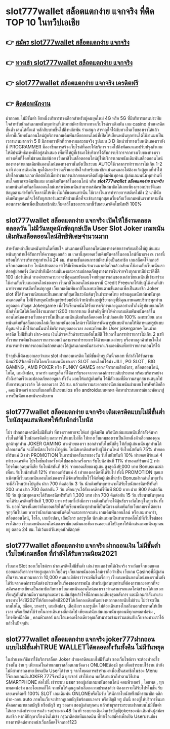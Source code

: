 # slot777wallet สล็อตแตกง่าย แจกจริง  ที่ติด TOP 10 ในทวีปเอเชีย

## 👉 [สมัคร slot777wallet สล็อตแตกง่าย แจกจริง](https://slot777wallet.com/)
## 👉 [ทางเข้า slot777wallet สล็อตแตกง่าย แจกจริง](https://slot777wallet.com/)
## 👉 [slot777wallet สล็อตแตกง่าย แจกจริง เครดิตฟรี](https://slot777wallet.com/)
## 👉 [ติดต่อพนักงาน](https://slot777wallet.com/)


ฝากถอน ไม่มีขั้นต่ำ  อีกหนึ่งบริการทางเลือกสำหรับผู้คนยุคใหม่ 4G หรือ 5G ที่มีบริการแสนประทับใจสำหรับนักเล่นเกมพนันทุกท่านที่เข้ามาสมัครกับทางทางเว็บไซต์เราเดิมพัน เกม casino  ฝากเครดิตขั้นต่ำ เล่นได้ตั้งแต่ หลักสิบบาทขึ้นไปถึงหลักพัน ร่วมสนุก สำราญใจได้กับทางในเว็บของเราได้แล้วเดี๋ยวนี้เว็บพนันออนไลน์ผู้บริการเกมเดิมพันสล็อตออนไลน์ที่เปิดให้เซียนพนันทุกท่านได้ใช้งานมาเป็นเวลานานมากกว่า 5 ปี มีภาพกราฟิกที่สวยงามและสมจริง รูปแบบ 3 D
มิหนำซ้ำทางเว็บพนันของเรายังมี  PROGRAMMER มืออาชีพการสร้างเว็บไซต์ที่คอยให้บริการ  รวมไปถึงพัฒนาและปรับปรุงตัวเกมให้มีประสิทธิภาพที่ดีอยู่สม่ำเสมอ เพื่อที่ให้ผู้ที่เข้ามาใช้บริการได้รับการบริการจากทางเว็บของทางเราอย่างเต็มที่โดยไม่ขาดแม้แต่น้อย เว็บคาสิโนสล็อตออนไลน์ผู้ให้บริการเกมพนันเดิมพันสล็อตออนไลน์ของทางค่ายเกมเดิมพันออนไลน์ของทางเรานั้นยังเป็นระบบ AUTOใช้เวลาการทำรายการไม่เกิน 1-2 นาที ต่อการเติมเงิน พูดได้เลยว่ารวดเร็วและทันใจสำหรับสมาชิกแน่นอนและไม่ต้องแจ้งผู้ดูแลที่ทำให้เสียโอกาสและเวลาอีกต่อไปเมื่อทำรายการฝากยอดเครดิตกับผู้เดิมพันทุกคน
ผู้เล่นเกมพนันทุกท่านที่สนใจอยากจะเดิมพันเกม เกมเดิมพันคาสิโนออนไลน์ หรือ ***slot777wallet สล็อตแตกง่าย แจกจริง*** เกมพนันเดิมพันสล็อตออนไลน์เหล่าเซียนพนันสามารถสมัครเป็นสมาชิกได้เลยเพียงกรอกประวัติและข้อมูลตามลำดับที่เว็บเรามีให้เพียงไม่กี่ขั้นตอนเท่านั้น ใช้เวลาในการทำรายการสมัครไม่ถึง 2 นาทีนักเดิมพันทุกคนก็จะได้รับยูสเซอร์และรหัสผ่านเพื่อที่จะเข้ามาสนุกสุดเหวี่ยงกับเว็บเกมพนันเราทำตามขั้นตอนการสมัครเพื่อเป็นสมาชิกกับเว็บคาสิโนของเราเวลานี้รับเลยเครดิตโบนัสฟรี 100%

## slot777wallet สล็อตแตกง่าย แจกจริง เปิดให้ใช้งานตลอด ตลอดวัน ไม่มีวันหยุดนักขัตฤกษ์เปิด User Slot Joker เกมพนันเดิมพันสล็อตออนไลน์สิทธิพิเศษจำนวนมาก

สำหรับเหล่าเซียนพนันท่านใดที่สนใจ เล่นเกมคาสิโนออนไลน์ของทางค่ายเราพร้อมเปิดให้ผู้เล่นเกมพนันทุกท่านได้รับการให้ความดูแลแล้ว ณ เวลานี้สุดยอดเว็บเดิมพันคาสิโนออนไลน์ที่มาแรง ณ เวลานี้ พร้อมให้การบริการทุกท่านได้ 24 ชม. ทำตามขั้นตอนการสมัครเพื่อเป็นสมาชิก เกมสล็อตโจ๊กเกอร์ แจ็กพอตแตกง่าย โบนัสเข้าตลอด ทำให้มีเซียนพนันจำนวนมากติดใจแล้วกลับมาใช้งานกับเว็บพนันเราต่ออยู่บ่อยครั้ง มิหนำซ้ำยังมีความมั่นคงและความปลอดภัยสูงทางการเงินจ่ายจริงทุกบาทมีประวัติที่ดี 100 เปอร์เซ็นต์ ทางค่ายเราควบวงจรที่สุดและยังตอบโจทย์ทุกการเล่นของเหล่าเซียนพนันที่เข้ามาร่วมใช้งานกับเว็บเกมออนไลน์ของเรา
เว็บคาสิโนออนไลน์ของเรามี Credit Freeแจกให้กับผู้ใช้งานที่เข้ามาทำรายการสมัครใหม่ทุกยูส เว็บเกมเดิมพันคาสิโนลงทะเบียนตามขั้นตอนเพื่อเป็นสมาชิก Joker slot ที่ได้รับความนิยมและชื่นชอบมากที่สุดเป็นระดับต้นๆในประเทศไทย พร้อมดูแลนักเล่นพนันทุกคนตลอดคืน ไม่มีวันหยุดนักขัตฤกษ์พร้อมยังมีเจ้าหน้าที่และผู้เชี่ยวชาญที่มีคุณภาพคอยบริการทุกท่านอยู่ตลอด เปิดยูส Jokergame เพื่อให้เซียนพนันได้รับการบริการและดูแลอย่างทั่วถึงมีรูปแบบเกมให้นักล่าโบนัสได้เลือกใช้งานมากกว่า200 รายการเกม
สิ่งสำคัญที่ทำให้ค่ายเกมเดิมพันพนันคาสิโนออนไลน์ของทางเว็บของเรานั้นเป็นเกมพนันเดิมพันสล็อตออนไลน์ปลอดภัย 100% ลงทะเบียน  เกมพนันเดิมพันสล็อตออนไลน์เว็บเกมพนันออนไลน์เราได้มีการพัฒนารูปแบบตัวเกมให้มีภาพและรูปแบบที่ดูสมจริงเพื่อให้เกมนั้นน่าใช้บริการอยู่ตลอดเวลา ลงทะเบียนเปิด User jokergame โอนฝากเครดิต ไม่มีขั้นต่ำ ฝาก-ถอน เงินได้รวดเร็วด้วยระบบอัตโนมัติ ใช้เวลาในการทำรายการไม่เกิน 2 นาทีทั้งรายการเติมเงินและรายการถอนเงินสามารถทำรายการได้ด้วยตนเองง่ายๆ หรือหากลูกค้าท่านใดไม่สามารถทำรายการถอนเงินด้วยตนเองได้ผู้เล่นเกมพนันสามารถแจ้งแอดมินเพื่อทำรายการถอนให้ได้

ปัจจุบันนี้ต้องบอกเลยว่าเกม slot ฝากถอนเครดิต ไม่มีขั้นต่ำทรู มันนี่วอเลท ที่กำลังได้รับความนิยม2021เลยก็ว่าได้โดยเว็บเกมพนันของเรา SLOT ออนไลน์ได้นำ  JILI , PG SLOT , BIG GAMING , AMB POKER หรือ FUNKY GAMES อาณาจักรเกมเสือมังกร, สล็อตออนไลน์, ไฮโล, เกมยิงปลา, บาคาร่า และรูเล็ต ที่ได้การรับรองจากจากองค์กรระบดับประเทศ พร้อมบริการอย่างทั่วถึงรวดเร็วและปลอดภัยคอยดูแล ทั้งวัน มอบให้แก่ผู้เดิมพัน ได้มีตัวเกมที่มีความสนุกสนานสนุกไปกับการหมุนวงวล้อ ได้ ตลอดเวลา 24 ชม. แล้วแต่ความสะดวกของนักเล่นพนันผ่านบนโทรศัพท์มือถือ , คอมพิวเตอร์ และแท็บเลตที่เป็นระบบios หรือ androidแบบพกพา ศึกษาประสบการณ์และพัฒนาสู่การเป็นนักแทงพนันระดับเทพ

## slot777wallet สล็อตแตกง่าย แจกจริง เติมเครดิตแบบไม่มีขั้นต่ำ โบนัสสุดแสนพิเศษให้กับนักล่าโบนัส

โปร ฝากถอนเครดิตไม่มีขั้นต่ำ ที่ทางเราอยากจะให้แก่  ผู้เดิมพัน หรือนักเล่นเกมพนันที่กำลังค้นหาเว็บไซต์ที่มี โบนัสเครดิตดีๆ และการให้แบบไม่กั๊ก ให้ทางเว็บเกมของเราเป็นอีกหนึ่งตัวเลือกของคุณลูกค้าทุกท่าน JOKER GAMING ทางค่ายของเรา ขอกล่าวกับโบนัสดีๆ ให้กับผู้เล่นพนันทุกท่านได้เลือกเล่นกัน จะมีโบนัสอะไรบ้างไปดูกัน
โบนัสเครดิตสำหรับผู้ใช้งานใหม่ รับโบนัสทันที 75% ทำยอดเทิร์นแค่ 3 เท่า
 PROMOTION ในการฝากครั้งแรกของวัน รับโบนัสทันที 10% ทำยอดเทิร์นแค่ 4 เท่าของเครดิต
โปรโมชั่นฝากครั้งต่อไปของฝากครั้งแรก รับโบนัสทันที 11% ทำยอดเทิร์นแค่ 2 เท่า
โปรคืนยอดทุนที่เสีย รับโบนัสทันที 9% จากยอดเสียของผู้เล่น สูงสุดถึง9,000 บาท
Bonusแนะนำเพื่อน รับโบนัสทันที 12% ทำยอดเทิร์นแค่ 4 เท่าของเครดิตที่ได้รับไป
ทั้งนี้ PROMOTION สุดแสนพิศษที่เว็บเกมพนันออนไลน์ของเราได้จัดเตรียมขึ้นไว้ให้เพื่อผู้เล่นที่น่ารัก Bonusฝากเล่นในทุกวัน จะมีสิ่งไหนบ้างไปดูกัน
ฝาก 700 ติดต่อกัน 3 วัน นักเดิมพันทุกท่านจะได้รับโบนัสเครดิตฟรีทันที 200 บาท
ฝาก 700 ติดต่อกัน 7 วัน เพื่อนๆจะได้รับเครดิตฟรีทันที 800 บาท
ฝาก 800 ติดต่อกัน 10 วัน ผู้เล่นทุกคนจะได้รับเครดิตฟรีทันที 1,300 บาท
ฝาก 700 ติดต่อกัน 15 วัน เซียนพนันทุกคนจะได้รับเครดิตฟรีทันที 1,900 บาท
พร้อมทั้งยังมีการวางเดิมพันที่จะได้ลุ้นรับรางวัลใหญ่ในทุกวัน ทั้งวัน บอกไว้ตรงนี้เลยว่าคืนยอดเสียให้กับเซียนพนันทุกท่านที่เป็นนักวางเดิมพันกับเว็บเกมเราได้อย่างจุกๆกันไปเลย หากว่านักเล่นเกมพนันติดใจและอยากจะเล่น เกมเดิมพันออนไลน์ หรือเกมบาคาร่า, สล็อตออนไลน์, ไฮโล, เกมยิงปลา, เสือมังกร และรูเล็ต นักเล่นเกมพนันสามารถคลิ๊กไปที่เว็บไซต์ของเราได้เลย เว็บเกมพนันออนไลน์ของเรามีแอดมินและทีมงานคอยแก้ไขปัญหาให้นักเล่นเกมพนันทุกคนอยู่ ตลอด 24 ชม. ไม่เว้นแต่วันหยุดนักขัตฤกษ์

## slot777wallet สล็อตแตกง่าย แจกจริง ฝากถอนเงิน ไม่มีขั้นต่ำ  เว็บไซต์เกมสล็อต ที่กำลังได้รับความนิยม2021

เว็บเกม Slot ของเว็บไซต์เรา ฝากเครดิตไม่มีขั้นต่ำ เล่นง่ายแตกง่ายได้เงินจริง รางวัลแจ็กพอตแตกบ่อยและอัตราการจ่ายสูงสุดกว่าเว็บอื่นๆ เว็บเกมพนันออนไลน์เราถือว่าเป็น เว็บเกม Casinoที่มีผู้เล่นเป็นจำนวนมากมากกว่า 10,000 คนและมีอัตราว่าจะเพิ่มขึ้นเรื่อยๆ เว็บเกมพนันออนไลน์ของเรานั้นยังได้รับจากองค์กรระดับต่างประเทศในเรื่องของการพนัน สำหรับผู้เล่นทุกท่านที่ต้องการและอยากที่จะสมัครลงทะเบียนเป็นสมาชิกกับทางเว็บเกมพนันออนไลน์ของเรา ท่านสามารถแอดไลน์เข้ามาได้เลย
	มาเรียนรู้กับตัวเกมมีความสนุกและความมันส์สุดเร้าใจที่มีภาพและเสียงสุดอลังการ และมีเกมกำลังมาแรงแซงทางโค้งปี2021ให้กับยอดฮิตปี2021ได้เลือกลงเดิมพันอย่างหลากหลายนับไม่ถ้วน  ไม่ว่าจะเป็นเกมไฮโล, สล็อต, บาคาร่า, เกมยิงปลา, เสือมังกร และรูเล็ต ไม่ต้องเดินทางไกลถึงนอกประเทศให้เสียเวลา หรือเสียค่าใช้จ่ายในการเดินทางอีกต่อไป เพียงแค่นักเล่นเกมพนันทุกคนมีทุกแพลตฟอร์ม , โทรศัพท์มือถือ , คอมพิวเตอร์ และไอแพดเครื่องเดียวคุณก็สามารถเข้ามาร่วมเล่นกับเว็บของทางเราได้แล้วในปัจจุบัน

## slot777wallet สล็อตแตกง่าย แจกจริง joker777ฝากถอนแบบไม่มีขั้นต่ำTRUE WALLETได้ตลอดทั้งวันทั้งคืน ไม่มีวันหยุด

ในส่วนของวิธีการใช้บริการสล็อต Joker ฝากเครดิตแบบไม่มีขั้นต่ำ ของเว็บไซต์เรา จะต้องทำอะไรบ้างนั้น ง่าย ๆ เพียงแค่ในค่ายเกมเราสล็อตเกมวัดดวง ONLONEต้องมี ยูส เพื่อเข้าระบบใช้งาน ถ้ายังไม่มีสามารถลงทะเบียนเปิด Userได้ง่าย ๆ จากโหมดการเข้าร่วมมาเพื่อเป็นสมาชิกในช่อง Menu โจ๊กเกอเกมมิ่งJOKER 777จึงจะได้ ยูสเซอร์ เข้าใช้งาน พอได้มาแล้วก็ทำตามวิธีผ่าน SMARTPHONE ต่อไปนี้
เข้าระบบ user  ของผู้เล่นเกมพนันออนไลน์ คอมพิวเตอร์ , ไอแพด , ทุกแพลตฟอร์ม และไอแพดก็ได้
จากนั้นให้คุณลูกค้าเลือกความประสงค์ว่า ต้องการจะได้รับโปรโมชั่น รับเลยเครดิตฟรี 100% SLOT เกมเดิมพัน ONLONEหรือไม่รับ
ให้นักล่าโบนัสฟรีสมัครสมาชิก คลิกฝาก-ถอน auto ภาพในเว็บจะปรากฏเลขบัญชีพร้อมธนาคาร หรือบัญชี ทรู มันนี่ ของผู้ให้บริการขึ้นมา
คัดลอกหมายเลขบัญชี หรือบัญชี  ทรู วอเลท ของผู้เล่นทุกคน แล้วทำธุรกรรมระบบฝากแบบไม่มีขั้นต่ำได้เลย
หลังทำรายการแล้ว รอประมาณ48 วินาที ระบบจะเติมเงินเข้าบัญชีjokerของนักเดิมพันผู้สมัครสมาชิก
หากมีปัญหาเรื่องเงินไม่เข้า กรุณาติดต่อทีมแอดมิน ที่ทำเรื่องสมัครเพื่อเปิด Userผ่านช่องทางการติดต่อทางหน้าเว็บสล็อตโจ๊กเกอร์123


